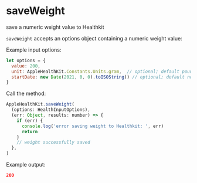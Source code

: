 # saveWeight

save a numeric weight value to Healthkit

`saveWeight` accepts an options object containing a numeric weight value:

Example input options:

```javascript
let options = {
  value: 200,
  unit: AppleHealthKit.Constants.Units.gram,  // optional; default pounds
  startDate: new Date(2021, 0, 0).toISOString() // optional; default now
}
```

Call the method:

```javascript
AppleHealthKit.saveWeight(
  (options: HealthInputOptions),
  (err: Object, results: number) => {
    if (err) {
      console.log('error saving weight to Healthkit: ', err)
      return
    }
    // weight successfully saved
  },
)
```

Example output:

```json
200
```
